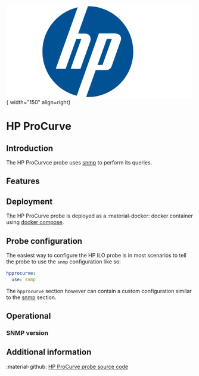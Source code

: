 ![HP](../../images/probe_hp.png){ width="150" align=right}

# HP ProCurve

## Introduction

The HP ProCurvce probe uses [snmp](snmp.md) to perform its queries.

## Features

## Deployment

The HP ProCurve probe is deployed as a :material-docker: docker container using [docker compose](appliance/docker_compose.md).

## Probe configuration

The easiest way to configure the HP ILO probe is in most scenarios to tell the probe to use the `snmp` configuration like so:

```yaml
hpprocurve:
  use: snmp
```

The `hpprocurve` section however can contain a custom configuration similar to the [snmp](snmp.md) section.

## Operational

### SNMP version


## Additional information

:material-github: [HP ProCurve probe source code](https://github.com/infrasonar/hpprocurve-probe)


